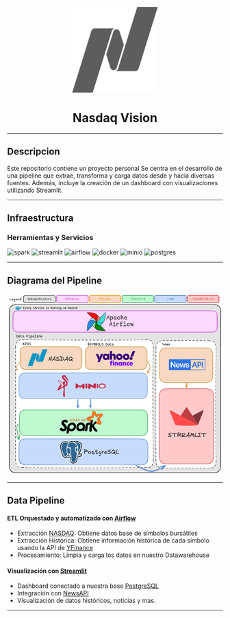 
<p align="center">
<img height="200" width="200" src="img/nasdaq-grey.png"/>
</p>
<h1 align="center">Nasdaq Vision</h1>

---
## Descripcion
Este repositorio contiene un proyecto personal
Se centra en el desarrollo de una pipeline que extrae, transforma y carga datos desde y hacia diversas fuentes.
Además, incluye la creación de un dashboard con visualizaciones utilizando Streamlit.

---
## Infraestructura
### Herramientas y Servicios
![spark](https://img.shields.io/badge/Apache_Spark-FF694B?style=flat-square&logo=apache-spark&logoColor=white) ![streamlit](https://img.shields.io/badge/Streamlit-FF4B4B?style=flat-square&logo=streamlit&logoColor=white) ![airflow](https://img.shields.io/badge/Apache_Airflow-844FBA?style=flat-square&logo=apache-airflow&logoColor=white) ![docker](https://img.shields.io/badge/Docker-2496ED?style=flat-square&logo=docker&logoColor=white) ![minio](https://img.shields.io/badge/MinIO-ff4b4b?style=flat-square&logo=minio&logoColor=white) ![postgres](https://img.shields.io/badge/PostgreSQL-4169E1?style=flat-square&logo=postgresql&logoColor=white) 

---
## Diagrama del Pipeline

![Diagrama del Pipeline](img/diagram.png)

---

## Data Pipeline

#### ETL Orquestado y automatizado con [Airflow](https://airflow.apache.org/)
- Extracción [NASDAQ](https://www.nasdaq.com/): Obtiene datos base de símbolos bursátiles
- Extracción Histórica: Obtiene información histórica de cada símbolo usando la API de [YFinance](https://finance.yahoo.com/)
- Procesamiento: Limpia y carga los datos en nuestro Datawarehouse

#### Visualización con [Streamlit](https://streamlit.io/)
- Dashboard conectado a nuestra base [PostgreSQL](https://www.postgresql.org/)
- Integración con [NewsAPI](https://newsapi.org/)
- Visualización de datos históricos, noticias y mas.

---